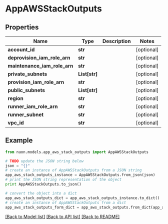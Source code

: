 # AppAWSStackOutputs


## Properties

Name | Type | Description | Notes
------------ | ------------- | ------------- | -------------
**account_id** | **str** |  | [optional] 
**deprovision_iam_role_arn** | **str** |  | [optional] 
**maintenance_iam_role_arn** | **str** |  | [optional] 
**private_subnets** | **List[str]** |  | [optional] 
**provision_iam_role_arn** | **str** |  | [optional] 
**public_subnets** | **List[str]** |  | [optional] 
**region** | **str** |  | [optional] 
**runner_iam_role_arn** | **str** |  | [optional] 
**runner_subnet** | **str** |  | [optional] 
**vpc_id** | **str** |  | [optional] 

## Example

```python
from nuon.models.app_aws_stack_outputs import AppAWSStackOutputs

# TODO update the JSON string below
json = "{}"
# create an instance of AppAWSStackOutputs from a JSON string
app_aws_stack_outputs_instance = AppAWSStackOutputs.from_json(json)
# print the JSON string representation of the object
print AppAWSStackOutputs.to_json()

# convert the object into a dict
app_aws_stack_outputs_dict = app_aws_stack_outputs_instance.to_dict()
# create an instance of AppAWSStackOutputs from a dict
app_aws_stack_outputs_form_dict = app_aws_stack_outputs.from_dict(app_aws_stack_outputs_dict)
```
[[Back to Model list]](../README.md#documentation-for-models) [[Back to API list]](../README.md#documentation-for-api-endpoints) [[Back to README]](../README.md)


